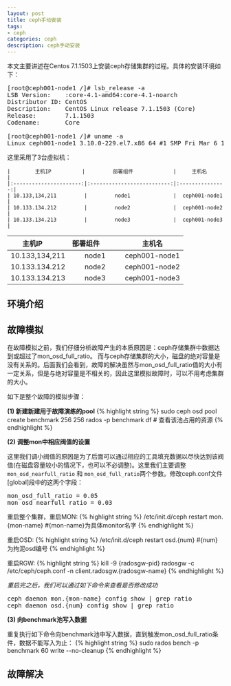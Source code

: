 ```yaml
---
layout: post
title: ceph手动安装
tags:
- ceph
categories: ceph
description: ceph手动安装
---
```


本文主要讲述在Centos 7.1.1503上安装ceph存储集群的过程。具体的安装环境如下：

<!-- more -->
<pre>
[root@ceph001-node1 /]# lsb_release -a
LSB Version:    :core-4.1-amd64:core-4.1-noarch
Distributor ID: CentOS
Description:    CentOS Linux release 7.1.1503 (Core) 
Release:        7.1.1503
Codename:       Core

[root@ceph001-node1 /]# uname -a
Linux ceph001-node1 3.10.0-229.el7.x86_64 #1 SMP Fri Mar 6 11:36:42 UTC 2015 x86_64 x86_64 x86_64 GNU/Linux
</pre>

这里采用了3台虚拟机：
```
|        主机IP          |         部署组件             |     主机名      |
|:----------------------:|:--------------------------:|:---------------:|
| 10.133,134,211         |         node1              |  ceph001-node1 |
| 10.133.134.212         |         node2              |  ceph001-node2 |
| 10.133.134.213         |         node3              |  ceph001-node3 |
```

|        主机IP          |         部署组件             |     主机名      |
|:----------------------:|:--------------------------:|:---------------:|
| 10.133,134,211         |         node1              |  ceph001-node1 |
| 10.133.134.212         |         node2              |  ceph001-node2 |
| 10.133.134.213         |         node3              |  ceph001-node3 |


## 环境介绍




## 故障模拟
在故障模拟之前，我们仔细分析故障产生的本质原因是：ceph存储集群中数据达到或超过了mon_osd_full_ratio。 而与ceph存储集群的大小，磁盘的绝对容量是没有关系的。后面我们会看到，故障的解决虽然与mon_osd_full_ratio值的大小有一定关系，但是与绝对容量是不相关的，因此这里模拟故障时，可以不用考虑集群的大小。

如下是整个故障的模拟步骤：

**(1) 新建新建用于故障演练的pool**
{% highlight string %}
sudo ceph osd pool create benchmark 256 256
rados -p benchmark df                      # 查看该池占用的资源
{% endhighlight %}


**(2) 调整mon中相应阀值的设置**

这里我们调小阀值的原因是为了后面可以通过相应的工具填充数据以尽快达到该阀值(在磁盘容量较小的情况下，也可以不必调整)。这里我们主要调整```mon_osd_nearfull_ratio``` 和 ```mon_osd_full_ratio```两个参数。修改ceph.conf文件[global]段中的这两个字段：
<pre>
mon_osd_full_ratio = 0.05
mon_osd_nearfull_ratio = 0.03
</pre>

重启整个集群，重启MON:
{% highlight string %}
/etc/init.d/ceph restart mon.{mon-name}        #{mon-name}为具体monitor名字
{% endhighlight %}

重启OSD:
{% highlight string %}
/etc/init.d/ceph  restart osd.{num}			   #{num}为拘泥osd编号
{% endhighlight %}

重启RGW:
{% highlight string %}
kill -9 {radosgw-pid}
radosgw -c /etc/ceph/ceph.conf -n client.radosgw.{radosgw-name}
{% endhighlight %}


*重启完之后，我们可以通过如下命令来查看是否修改成功*
<pre>
ceph daemon mon.{mon-name} config show | grep ratio
ceph daemon osd.{num} config show | grep ratio
</pre>

**(3) 向benchmark池写入数据**

重复执行如下命令向benchmark池中写入数据，直到触发mon_osd_full_ratio条件，数据不能写入为止：
{% highlight string %}
sudo rados bench -p benchmark 60  write --no-cleanup
{% endhighlight %}









## 故障解决






